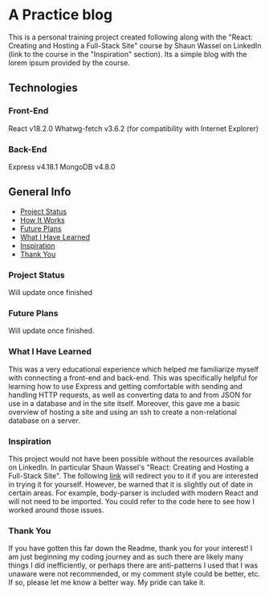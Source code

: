 # A Practice blog
This is a personal training project created following along with the "React: Creating and Hosting a Full-Stack Site" course by Shaun Wassel on LinkedIn (link to the
course in the "Inspiration" section). Its a simple blog with the lorem ipsum provided by the course.

## Technologies
### Front-End
React v18.2.0
Whatwg-fetch v3.6.2 (for compatibility with Internet Explorer)

### Back-End
Express v4.18.1
MongoDB v4.8.0

## General Info
* [Project Status](#status)
* [How It Works](#How-It-Works) 
* [Future Plans](#plans)
* [What I Have Learned](#learnings)
* [Inspiration](#inspire)
* [Thank You](#thanks)

### Project Status <a name="status" />
Will update once finished

### Future Plans <a name="plans" />
Will update once finished.

### What I Have Learned <a name="learnings" />
This was a very educational experience which helped me familiarize myself with connecting a front-end and back-end. This was specifically helpful for learning 
how to use Express and getting comfortable with sending and handling HTTP requests, as well as converting data to and from JSON for use in a database and in the site
itself. Moreover, this gave me a basic overview of hosting a site and using an ssh to create a non-relational database on a server.

### Inspiration
This project would not have been possible without the resources available on LinkedIn. In particular Shaun Wassel's "React: Creating and Hosting a Full-Stack Site".
The following <a href="https://www.linkedin.com/learning-login/
share?account=56684793&forceAccount=false&redirect=https%3A%2F%2Fwww.linkedin.com%
2Flearning%2Freact-creating-and-hosting-a-full-stack-site%3Ftrk%3Dshare_ent_url%26shareId%3D0CpniQAxSFKkfyP3IgG26A%253D%253D">link</a> 
will redirect you to it if you are interested in trying it for yourself. However, be warned that it is slightly out of date in certain areas. For example,
body-parser is included with modern React and will not need to be imported. You could refer to the code here to see how I worked around those issues.

### Thank You <a name="thanks" />
If you have gotten this far down the Readme, thank you for your interest! I am just beginning my coding journey and as such there are likely many things I did
inefficiently, or perhaps there are anti-patterns I used that I was unaware were not recommended, or my comment style could be better, etc. If so, please let me know 
a better way. My pride can take it.
